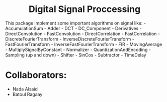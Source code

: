 <h1 align="center"> Digital Signal Proccessing</h1>

 This package implement some important algorithms on signal like:
    - AccumulationSum
    - Adder
    - DCT
    - DC_Component
    - Derivatives
    - DirectConvolution
    - FastConvolution
    - DirectCorrelation
    - FastCorrelation
    - DiscreteFourierTransform
    - InverseDiscreteFourierTransform
    - FastFourierTransform
    - InverseFastFourierTransform
    - FIR
    - MovingAverage
    - MultiplySignalByConstant
    - Normalizer
    - QuantizationAndEncoding
    - Sampling (up and down)
    - Shifter
    - SinCos
    - Subtractor
    - TimeDelay

# Collaborators:

- Nada Alsaid
- Batoul Ragaay
